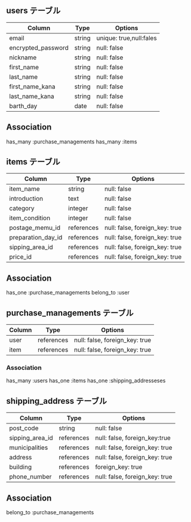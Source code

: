 ## users テーブル

| Column             | Type   | Options                |
| ------------------ | ------ | -----------            |
| email              | string | unique: true,null:fales|
| encrypted_password | string | null: false            |
| nickname           | string | null: false            |
| first_name         | string | null: false            |
| last_name          | string | null: false            |
| first_name_kana    | string | null: false            |
| last_name_kana     | string | null: false            |
| barth_day          | date   | null: false            |

## Association

has_many :purchase_managements
has_many :items

## items テーブル

| Column             | Type   | Options     |
| ------------------ | ------ | ----------- |
| item_name          | string | null: false |
| introduction       | text   | null: false |
| category           | integer | null: false |
| item_condition     | integer  | null: false |
| postage_memu_id    | references | null: false, foreign_key: true |
| preparation_day_id  | references | null: false, foreign_key: true |
| sipping_area_id     | references | null: false, foreign_key: true |
| price_id            | references | null: false, foreign_key: true |


## Association

has_one :purchase_managements
belong_to :user

## purchase_managements テーブル

| Column  | Type       | Options                        |
| ------  | ---------- | ------------------------------ |
| user    | references | null: false, foreign_key: true |
| item    | references | null: false, foreign_key: true |

### Association

has_many :users
has_one :items
has_one :shipping_addresseses

## shipping_address テーブル

| Column           | Type   | Options     |
| -----------------| ------ | ----------- |
| post_code        | string | null: false |
| sipping_area_id  | references | null: false, foreign_key:true |
| municipalities   | references | null: false, foreign_key: true |
| address          | references | null: false, foreign_key: true |
| building         | references |              foreign_key: true |
| phone_number     | references | null: false, foreign_key: true |

## Association


belong_to :purchase_managements
